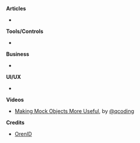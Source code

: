 
**Articles**

*


**Tools/Controls**

*

**Business**

*

**UI/UX**

*

**Videos**

* [Making Mock Objects More Useful](https://realm.io/news/making-mock-objects-more-useful-try-swift-2017), by [@qcoding](https://twitter.com/qcoding)

**Credits**

* [OrenID](https://twitter.com/OrenID)
